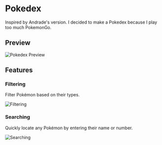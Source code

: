 # Pokedex

Inspired by Andrade's version. I decided to make a Pokedex because I play too much PokemonGo.

## Preview

![Pokedex Preview](https://github.com/hannahsgithub/pokedex/assets/122186988/863d8f81-a44b-48bb-86a2-c20432aa5ce8)

## Features

### Filtering

Filter Pokémon based on their types.

![Filtering](https://github.com/hannahsgithub/pokedex/assets/122186988/c24cb126-1aa0-457a-b24c-87adcb17e32e)

### Searching

Quickly locate any Pokémon by entering their name or number.

![Searching](https://github.com/hannahsgithub/pokedex/assets/122186988/4beece38-6384-4995-88d2-db5ad8a9b1c4)
